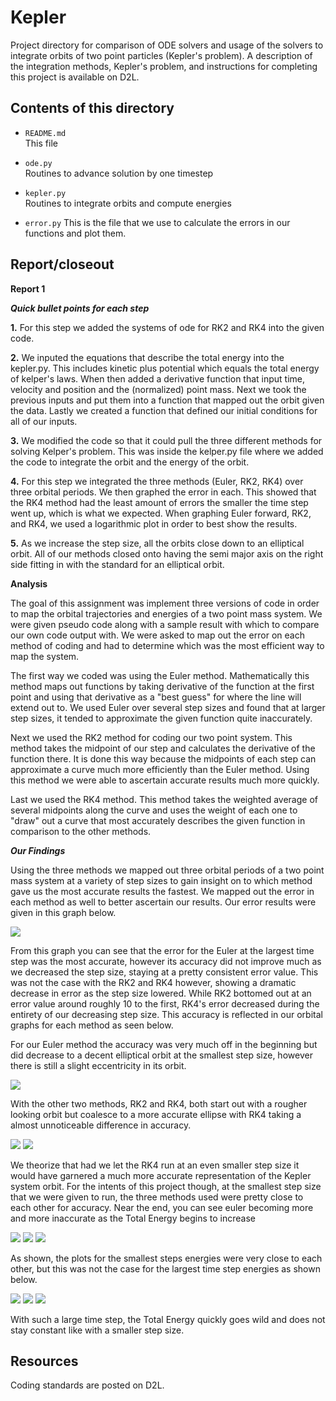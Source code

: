 Kepler
======

Project directory for comparison of ODE solvers and usage of the solvers to integrate orbits of two point particles (Kepler's problem). A description of the integration methods, Kepler's problem, and instructions for completing this project is available on D2L.

Contents of this directory
--------------------------

* `README.md`  
This file

* `ode.py`  
Routines to advance solution by one timestep

* `kepler.py`  
Routines to integrate orbits and compute energies

* `error.py`
This is the file that we use to calculate the errors in our functions and plot them.


Report/closeout
---------------



**Report 1**

***Quick bullet points for each step***

**1.** For this step we added the systems of ode for RK2 and RK4 into the given code.

**2.** We inputed the equations that describe the total energy into the kepler.py. This includes kinetic plus potential which equals the total energy of kelper's laws. When then added a derivative function that input time, velocity and position and the (normalized) point mass. Next we took the previous inputs and put them into a function that mapped out the orbit given the data. Lastly we created a function that defined our initial conditions for all of our inputs.

**3.** We modified the code so that it could pull the three different methods for solving Kelper's problem. This was inside the kelper.py file where we added the code to integrate the orbit and the energy of the orbit.

**4.** For this step we integrated the three methods (Euler, RK2, RK4) over three orbital periods. We then graphed the error in each. This showed that the RK4 method had the least amount of errors the smaller the time step went up, which is what we expected. When graphing Euler forward, RK2, and RK4, we used a logarithmic plot in order to best show the results.

**5.** As we increase the step size, all the orbits close down to an elliptical orbit. All of our methods closed onto having the semi major axis on the right side fitting in with the standard for an elliptical orbit.


**Analysis**

The goal of this assignment was implement three versions of code in order to map the orbital trajectories and energies of a two point mass system. We were given pseudo code along with a sample result with which to compare our own code output with. We were asked to map out the error on each method of coding and had to determine which was the most efficient way to map the system.

The first way we coded was using the Euler method. Mathematically this method maps out functions by taking derivative of the function at the first point and using that derivative as a "best guess" for where the line will extend out to. We used Euler over several step sizes and found that at larger step sizes, it tended to approximate the given function quite inaccurately.

Next we used the RK2 method for coding our two point system. This method takes the midpoint of our step and calculates the derivative of the function there. It is done this way because the midpoints of each step can approximate a curve much more efficiently than the Euler method. Using this method we were able to ascertain accurate results much more quickly.

Last we used the RK4 method. This method takes the weighted average of several midpoints along the curve and uses the weight of each one to "draw" out a curve that most accurately describes the given function in comparison to the other methods.

***Our Findings***

Using the three methods we mapped out three orbital periods of a two point mass system at a variety of step sizes to gain insight on to which method gave us the most accurate results the fastest. We mapped out the error in each method as well to better ascertain our results. Our error results were given in this graph below.

![](/error.png)

From this graph you can see that the error for the Euler at the largest time step was the most accurate, however its accuracy did not improve much as we decreased the step size, staying at a pretty consistent error value. This was not the case with the RK2 and RK4 however, showing a dramatic decrease in error as the step size lowered. While RK2 bottomed out at an error value around roughly 10 to the first, RK4's error decreased during the entirety of our decreasing step size. This accuracy is reflected in our orbital graphs for each method as seen below.

For our Euler method the accuracy was very much off in the beginning but did decrease to a decent elliptical orbit at the smallest step size, however there is still a slight eccentricity in its orbit.

![](/euler_traject.png)

With the other two methods, RK2 and RK4, both start out with a rougher looking orbit but coalesce to a more accurate ellipse with RK4 taking a almost unnoticeable difference in accuracy.

![](/rk2_traject.png)
![](/rk4_traject.png)

We theorize that had we let the RK4 run at an even smaller step size it would have garnered a much more accurate representation of the Kepler system orbit. For the intents of this project though, at the smallest step size that we were given to run, the three methods used were pretty close to each other for accuracy. Near the end, you can see euler becoming more and more inaccurate as the Total Energy begins to increase

![](/energy_euler_small_steps.png)
![](/energy_rk2_small_steps.png)
![](/energy_rk4_small_steps.png)

As shown, the plots for the smallest steps energies were very close to each other, but this was not the case for the largest time step energies as shown below.

![](/energy_euler_large_steps.png)
![](/energy_rk2_large_steps.png)
![](/energy_rk4_large_steps.png)

With such a large time step, the Total Energy quickly goes wild and does not stay constant like with a smaller step size.


Resources
---------
Coding standards are posted on D2L.

